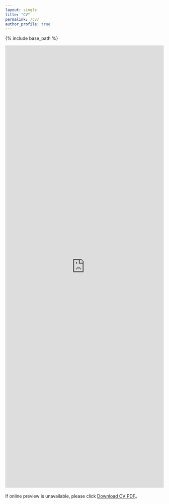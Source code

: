 ```yaml
---
layout: single
title: "CV"
permalink: /cv/
author_profile: true
---
```


{% include base_path %}

<div style="width:100%;height:100vh;max-height:1400px;">
  <object data="{{ '/files/cv.pdf' | relative_url }}" type="application/pdf" width="100%" height="100%">
    <iframe src="https://mozilla.github.io/pdf.js/web/viewer.html?file={{ '/files/cv.pdf' | relative_url }}" width="100%" height="100%" style="border:none;">
    </iframe>
  </object>
</div>

<p style="margin-top:1rem;">
  If online preview is unavailable, please click
  <a href="{{ '/files/cv.pdf' | relative_url }}">Download CV PDF</a>。
</p>